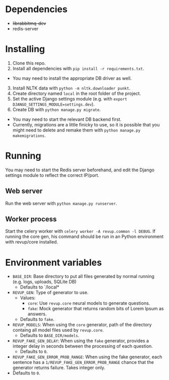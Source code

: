 # Dependencies

* ~~librabbitmq-dev~~
* redis-server

# Installing

1. Clone this repo.
2. Install all dependencies with `pip install -r requirements.txt`.
  * You may need to install the appropriate DB driver as well.
3. Install NLTK data with `python -m nltk.downloader punkt`.
4. Create directory named `local` in the root folder of the project.
5. Set the active Django settings module (e.g. with `export DJANGO_SETTINGS_MODULE=settings.dev`).
6. Create DB with `python manage.py migrate`.
  * You may need to start the relevant DB backend first.
  * Currently, migrations are a little finicky to use, so it is possible that you might need to delete and remake them with `python manage.py makemigrations`.

# Running
You may need to start the Redis server beforehand, and edit the Django settings module to reflect the correct IP/port.
## Web server
Run the web server with `python manage.py runserver`.
## Worker process
Start the celery worker with `celery worker -A revup.common -l DEBUG`.
If running the core gen, his command should be run in an Python environment with revup/core installed.

# Environment variables
* `BASE_DIR`: Base directory to put all files generated by normal running (e.g. logs, uploads, SQLite DB)
  * Defaults to `<project-root>/local*
* `REVUP_GEN`: Type of generator to use.
  * Values:
    * `core`: Use `revup.core` neural models to generate questions.
    * `fake`: Mock generator that returns random bits of Lorem Ipsum as answers.
  * Defaults to `fake`.
* `REVUP_MODELS`: When using the `core` generator, path of the directory containg all model files used by `revup.core`.
  * Defaults to `BASE_DIR/models`.
* `REVUP_FAKE_GEN_DELAY`: When using the `fake` generator, provides a integer delay in seconds between the processing of each question.
  * Defaults to `0`.
* `REVUP_FAKE_GEN_ERROR_PROB_RANGE`: When using the fake generator, each sentence has a `1/REVUP_FAKE_GEN_ERROR_PROB_RANGE` chance that the generator returns failure. Takes integer only.
 * Defaults to `0`.
